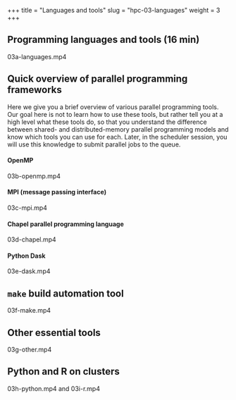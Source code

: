 +++
title = "Languages and tools"
slug = "hpc-03-languages"
weight = 3
+++

## Programming languages and tools (16 min)

03a-languages.mp4

## Quick overview of parallel programming frameworks

Here we give you a brief overview of various parallel programming tools. Our goal here is not to learn
how to use these tools, but rather tell you at a high level what these tools do, so that you understand
the difference between shared- and distributed-memory parallel programming models and know which tools
you can use for each. Later, in the scheduler session, you will use this knowledge to submit parallel
jobs to the queue.

#### OpenMP

03b-openmp.mp4

#### MPI (message passing interface)

03c-mpi.mp4

#### Chapel parallel programming language

03d-chapel.mp4

#### Python Dask

03e-dask.mp4

## `make` build automation tool

03f-make.mp4

## Other essential tools

03g-other.mp4

## Python and R on clusters

03h-python.mp4 and 03i-r.mp4
